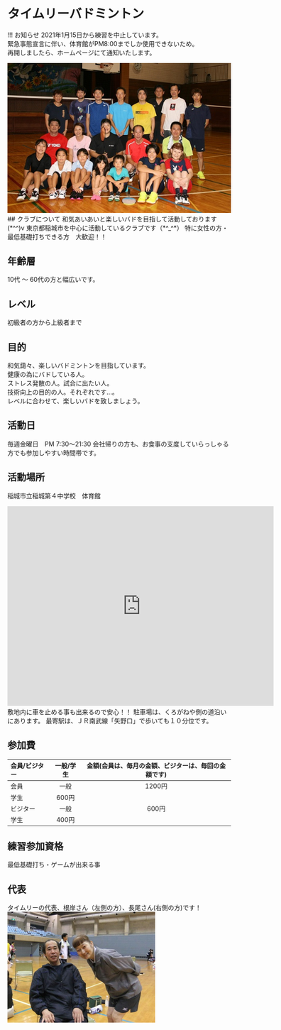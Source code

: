 # タイムリーバドミントン

!!! お知らせ
    2021年1月15日から練習を中止しています。  
    緊急事態宣言に伴い、体育館がPM8:00までしか使用できないため。  
    再開しましたら、ホームページにて通知いたします。


<img src ="../images/timely-all.jpg">
## クラブについて
和気あいあいと楽しいバドを目指して活動しております(*^^)v  
東京都稲城市を中心に活動しているクラブです（*^_^*）  
特に女性の方・最低基礎打ちできる方　大歓迎！！

## 年齢層
10代 〜 60代の方と幅広いです。

## レベル
初級者の方から上級者まで

## 目的
和気藹々、楽しいバドミントンを目指しています。  
健康の為にバドしている人。  
ストレス発散の人。試合に出たい人。  
技術向上の目的の人。それぞれです...。  
レベルに合わせて、楽しいバドを致しましょう。 

## 活動日
毎週金曜日　PM 7:30〜21:30
会社帰りの方も、お食事の支度していらっしゃる方でも参加しやすい時間帯です。

## 活動場所
稲城市立稲城第４中学校　体育館
<iframe src="https://www.google.com/maps/embed?pb=!1m18!1m12!1m3!1d3242.263002410687!2d139.51572931481823!3d35.645891339517554!2m3!1f0!2f0!3f0!3m2!1i1024!2i768!4f13.1!3m3!1m2!1s0x6018faa4aa604ffb%3A0xb59ee1749412d45d!2z56iy5Z-O5biC56uL56iy5Z-O56ys5Zub5Lit5a2m5qCh!5e0!3m2!1sja!2sjp!4v1610367270149!5m2!1sja!2sjp" width="600" height="450" frameborder="0" style="border:0;" allowfullscreen="" aria-hidden="false" tabindex="0"></iframe>
敷地内に車を止める事も出来るので安心！！  
駐車場は、くろがねや側の道沿いにあります。  
最寄駅は、ＪＲ南武線「矢野口」で歩いても１０分位です。

## 参加費
会員/ビジター|一般/学生|金額(会員は、毎月の金額、ビジターは、毎回の金額です)
:---|:---:|:---:
会員|一般|1200円
|学生|600円
ビジター|一般|600円
 |学生|400円

## 練習参加資格
最低基礎打ち・ゲームが出来る事

## 代表
タイムリーの代表、根岸さん（左側の方）、長尾さん(右側の方)です！  
<img src ="../images/negishi_nagao.jpg">